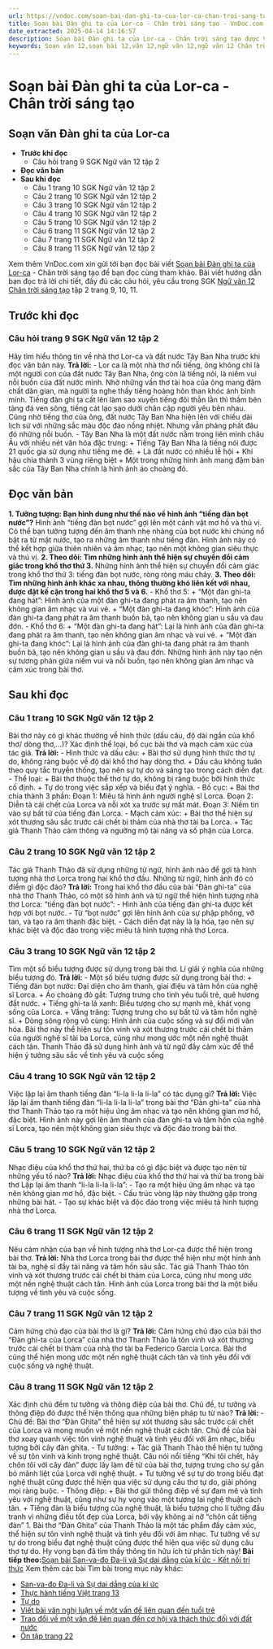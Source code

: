 ```yaml
---
url: https://vndoc.com/soan-bai-dan-ghi-ta-cua-lor-ca-chan-troi-sang-tao-330720
title: Soạn bài Đàn ghi ta của Lor-ca - Chân trời sáng tạo - VnDoc.com
date_extracted: 2025-04-14 14:16:57
description: Soạn bài Đàn ghi ta của Lor-ca - Chân trời sáng tạo được VnDoc.com sưu tầm và xin gửi tới bạn đọc cùng tham khảo nhé.
keywords: Soạn văn 12,soạn bài 12,văn 12,ngữ văn 12,ngữ văn 12 Chân trời sáng tạo,soạn ngữ văn 12,giải ngữ văn 12,soạn văn 12 Chân trời sáng tạo,soạn văn 12 Chân trời sáng tạo ngắn nhất,soạn văn 12 tập 2 trang 9 Chân trời sáng tạo,Soạn bài Đàn ghi ta của Lor ca Chân trời sáng tạo,Soạn bài Đàn ghi ta của Lor ca,Soạn bài Đàn ghi ta của Lor ca ngắn gọn,Soạn văn Đàn ghi ta của Lor ca,Đàn ghi ta của Lor ca,soạn văn 12 tập 2 trang 9,soạn văn 12 tập 2 trang 10,soạn văn 12 tập 2 trang 11
---
```


# Soạn bài Đàn ghi ta của Lor-ca - Chân trời sáng tạo
## Soạn văn Đàn ghi ta của Lor-ca
  * **Trước khi đọc**
    * Câu hỏi trang 9 SGK Ngữ văn 12 tập 2
  * **Đọc văn bản**
  * **Sau khi đọc**
    * Câu 1 trang 10 SGK Ngữ văn 12 tập 2
    * Câu 2 trang 10 SGK Ngữ văn 12 tập 2
    * Câu 3 trang 10 SGK Ngữ văn 12 tập 2
    * Câu 4 trang 10 SGK Ngữ văn 12 tập 2
    * Câu 5 trang 10 SGK Ngữ văn 12 tập 2
    * Câu 6 trang 11 SGK Ngữ văn 12 tập 2
    * Câu 7 trang 11 SGK Ngữ văn 12 tập 2
    * Câu 8 trang 11 SGK Ngữ văn 12 tập 2

Xem thêm
VnDoc.com xin gửi tới bạn đọc bài viết [Soạn bài Đàn ghi ta của Lor-ca](<https://vndoc.com/soan-bai-dan-ghi-ta-cua-lor-ca-chan-troi-sang-tao-330720>) \- Chân trời sáng tạo để bạn đọc cùng tham khảo. Bài viết hướng dẫn bạn đọc trả lời chi tiết, đầy đủ các câu hỏi, yêu cầu trong SGK [Ngữ văn 12 Chân trời sáng tạo](<https://vndoc.com/soan-van-12-chan-troi-sang-tao>) tập 2 trang 9, 10, 11.
## Trước khi đọc
### Câu hỏi trang 9 SGK Ngữ văn 12 tập 2
Hãy tìm hiểu thông tin về nhà thơ Lor-ca và đất nước Tây Ban Nha trước khi đọc văn bản này.
**Trả lời:**
\- Lor ca là một nhà thơ nổi tiếng, ông không chỉ là một người con của đất nước Tây Ban Nha, ông còn là tiếng nói, là niềm vui nỗi buồn của đất nước mình. Nhờ những vần thơ tài hoa của ông mang đậm chất dân gian, mà người ta nghe thấy tiếng hoàng hôn than khóc ánh bình minh. Tiếng đàn ghi ta cất lên làm sao xuyến tiếng đôi thằn lằn thì thầm bên tảng đá ven sông, tiếng cát lạo sạo dưới chân cặp người yêu bên nhau. Cũng nhờ tiếng thơ của ông, đất nước Tây Ban Nha hiện lên với chiều dài lịch sử với những sắc màu độc đáo nồng nhiệt. Nhưng vẫn phảng phất đâu đó những nỗi buồn.
\- Tây Ban Nha là một đất nước nằm trong liên minh châu Âu với nhiều nét văn hóa đặc trưng:
\+ Tiếng Tây Ban Nha là tiếng nói được 21 quốc gia sử dụng như tiếng mẹ đẻ.
\+ Là đất nước có nhiều lễ hội
\+ Khí hậu chia thành 3 vùng riêng biệt
\+ Một trong những hình ảnh mang đậm bản sắc của Tây Ban Nha chính là hình ảnh áo choàng đỏ.
## Đọc văn bản
**1\. Tưởng tượng: Bạn hình dung như thế nào về hình ảnh “tiếng đàn bọt nước”?**
Hình ảnh “tiếng đàn bọt nước” gợi lên một cảnh vật mơ hồ và thú vị. Có thể bạn tưởng tượng đến âm thanh nhẹ nhàng của bọt nước khi chúng nổ bật ra từ mặt nước, tạo ra những âm thanh như tiếng đàn. Hình ảnh này có thể kết hợp giữa thiên nhiên và âm nhạc, tạo nên một không gian siêu thực và thú vị.
**2\. Theo dõi: Tìm những hình ảnh thể hiện sự chuyển đổi cảm giác trong khổ thơ thứ 3.**
Những hỉnh ảnh thể hiện sự chuyển đổi cảm giác trong khổ thơ thứ 3: tiếng đàn bọt nước, ròng ròng máu chảy.
**3\. Theo dõi: Tìm những hình ảnh khác xa nhau, thông thường khó liên kết với nhau, được đặt kế cận trong hai khổ thơ 5 và 6.**
\- Khổ thơ 5:
\+ “Một đàn ghi-ta đang hát”: Hình ảnh của một đàn ghi-ta đang phát ra âm thanh, tạo nên không gian âm nhạc và vui vẻ.
\+ “Một đàn ghi-ta đang khóc”: Hình ảnh của đàn ghi-ta đang phát ra âm thanh buồn bã, tạo nên không gian u sầu và đau đớn.
\- Khổ thơ 6:
\+ “Một đàn ghi-ta đang hát”: Lại là hình ảnh của đàn ghi-ta đang phát ra âm thanh, tạo nên không gian âm nhạc và vui vẻ.
\+ “Một đàn ghi-ta đang khóc”: Lại là hình ảnh của đàn ghi-ta đang phát ra âm thanh buồn bã, tạo nên không gian u sầu và đau đớn.
Những hình ảnh này tạo nên sự tương phản giữa niềm vui và nỗi buồn, tạo nên không gian âm nhạc và cảm xúc trong bài thơ.
## Sau khi đọc
### Câu 1 trang 10 SGK Ngữ văn 12 tập 2
Bài thơ này có gì khác thường về hình thức \(dấu câu, độ dài ngắn của khổ thơ/ dòng thơ,…\)? Xác định thể loại, bố cục bài thơ và mạch cảm xúc của tác giả.
**Trả lời:**
\- Hình thức và dấu câu:
\+ Bài thơ sử dụng hình thức thơ tự do, không ràng buộc về độ dài khổ thơ hay dòng thơ.
\+ Dấu câu không tuân theo quy tắc truyền thống, tạo nên sự tự do và sáng tạo trong cách diễn đạt.
\- Thể loại:
\+ Bài thơ thuộc thể thơ tự do, không bị ràng buộc bởi hình thức cố định.
\+ Tự do trong việc sắp xếp và biểu đạt ý nghĩa.
\- Bố cục:
\+ Bài thơ chia thành 3 phần:
Đoạn 1: Miêu tả hình ảnh người nghệ sĩ Lorca.
Đoạn 2: Diễn tả cái chết của Lorca và nỗi xót xa trước sự mất mát.
Đoạn 3: Niềm tin vào sự bất tử của tiếng đàn Lorca.
\- Mạch cảm xúc:
\+ Bài thơ thể hiện sự xót thương sâu sắc trước cái chết bi thảm của nhà thơ tài ba Lorca.
\+ Tác giả Thanh Thảo cảm thông và ngưỡng mộ tài năng và số phận của Lorca.
### Câu 2 trang 10 SGK Ngữ văn 12 tập 2
Tác giả Thanh Thảo đã sử dụng những từ ngữ, hình ảnh nào để gợi tả hình tượng nhà thơ Lorca trong hai khổ thơ đầu. Những từ ngữ, hình ảnh đó có điểm gì độc đáo?
**Trả lời:**
Trong hai khổ thơ đầu của bài “Đàn ghi-ta” của nhà thơ Thanh Thảo, có một số hình ảnh và từ ngữ thể hiện hình tượng nhà thơ Lorca: “tiếng đàn bọt nước”:
\- Hình ảnh của tiếng đàn ghi-ta được kết hợp với bọt nước.
\- Từ “bọt nước” gợi lên hình ảnh của sự phập phồng, vỡ tan, và tạo ra âm thanh đặc biệt.
\- Cách diễn đạt này là lạ hóa, tạo nên sự khác biệt và độc đáo trong việc miêu tả hình tượng nhà thơ Lorca.
### Câu 3 trang 10 SGK Ngữ văn 12 tập 2
Tìm một số biểu tượng được sử dụng trong bài thơ. Lí giải ý nghĩa của những biểu tượng đó.
**Trả lời:**
\- Một số biểu tượng được sử dụng trong bài thơ:
\+ Tiếng đàn bọt nước: Đại diện cho âm thanh, giai điệu và tâm hồn của nghệ sĩ Lorca.
\+ Áo choàng đỏ gắt: Tượng trưng cho tình yêu tuổi trẻ, quê hương đất nước.
\+ Tiếng ghi-ta lá xanh: Biểu tượng cho sự mạnh mẽ, khát vọng sống của Lorca.
\+ Vầng trăng: Tượng trưng cho sự bất tử và tâm hồn nghệ sĩ.
\+ Dòng sông rộng vô cùng: Hình ảnh của cuộc sống và sự đổi mới văn hóa.
Bài thơ này thể hiện sự tôn vinh và xót thương trước cái chết bi thảm của người nghệ sĩ tài ba Lorca, cũng như mong ước một nền nghệ thuật cách tân. Thanh Thảo đã sử dụng hình ảnh và từ ngữ đầy cảm xúc để thể hiện ý tưởng sâu sắc về tình yêu và cuộc sống
### Câu 4 trang 10 SGK Ngữ văn 12 tập 2
Việc lặp lại âm thanh tiếng đàn “li-la li-la li-la” có tác dụng gì?
**Trả lời:**
Việc lặp lại âm thanh tiếng đàn “li-la li-la li-la” trong bài thơ “Đàn ghi-ta” của nhà thơ Thanh Thảo tạo ra một hiệu ứng âm nhạc và tạo nên không gian mơ hồ, đặc biệt. Hình ảnh này gợi lên âm thanh của đàn ghi-ta và tâm hồn của nghệ sĩ Lorca, tạo nên một không gian siêu thực và độc đáo trong bài thơ.
### Câu 5 trang 10 SGK Ngữ văn 12 tập 2
Nhạc điệu của khổ thơ thứ hai, thứ ba có gì đặc biệt và được tạo nên từ những yếu tố nào?
**Trả lời:**
Nhạc điệu của khổ thơ thứ hai và thứ ba trong bài thơ Lặp lại âm thanh “li-la li-la li-la”:
\- Tạo ra một hiệu ứng âm nhạc và tạo nên không gian mơ hồ, đặc biệt.
\- Cấu trúc vòng lặp này thường gặp trong những bài hát.
\- Tạo sự khác biệt và độc đáo trong việc miêu tả hình tượng nhà thơ Lorca.
### Câu 6 trang 11 SGK Ngữ văn 12 tập 2
Nêu cảm nhận của bạn về hình tượng nhà thơ Lor-ca được thể hiện trong bài thơ.
**Trả lời:**
Nhà thơ Lorca trong bài thơ được thể hiện như một hình ảnh tài ba, nghệ sĩ đầy tài năng và tâm hồn sâu sắc. Tác giả Thanh Thảo tôn vinh và xót thương trước cái chết bi thảm của Lorca, cũng như mong ước một nền nghệ thuật cách tân. Hình ảnh của Lorca trong bài thơ là một biểu tượng về tình yêu và cuộc sống.
### Câu 7 trang 11 SGK Ngữ văn 12 tập 2
Cảm hứng chủ đạo của bài thơ là gì?
**Trả lời:**
Cảm hứng chủ đạo của bài thơ “Đàn ghi-ta của Lorca” của nhà thơ Thanh Thảo là tôn vinh và xót thương trước cái chết bi thảm của nhà thơ tài ba Federico García Lorca. Bài thơ cũng thể hiện mong ước một nền nghệ thuật cách tân và tình yêu đối với cuộc sống và nghệ thuật.
### Câu 8 trang 11 SGK Ngữ văn 12 tập 2
Xác định chủ đềm tư tưởng và thông điệp của bài thơ. Chủ đề, tư tưởng và thông điệp đó được thể hiện thông qua những biện pháp tu từ nào?
**Trả lời:**
\- Chủ đề: Bài thơ “Đàn Ghita” thể hiện sự xót thương sâu sắc trước cái chết của Lorca và mong muốn về một nền nghệ thuật cách tân. Chủ đề của bài thơ xoay quanh việc tôn vinh nghệ thuật và tình yêu đối với âm nhạc, biểu tượng bởi cây đàn ghita.
\- Tư tưởng:
\+ Tác giả Thanh Thảo thể hiện tư tưởng về sự tôn vinh và kính trọng nghệ thuật. Câu nói nổi tiếng “Khi tôi chết, hãy chôn tôi với cây đàn” được lấy làm đề từ của bài thơ, tượng trưng cho sự gắn bó mãnh liệt của Lorca với nghệ thuật.
\+ Tư tưởng về sự tự do trong biểu đạt nghệ thuật cũng được thể hiện qua việc sử dụng câu thơ tự do, giải phóng mọi ràng buộc.
\- Thông điệp:
\+ Bài thơ gửi thông điệp về sự đam mê và tình yêu với nghệ thuật, cũng như sự hy vọng vào một tương lai nghệ thuật cách tân.
\+ Tiếng đàn là biểu tượng của nghệ thuật, là biểu tượng cho lí tưởng đấu tranh vì những điều tốt đẹp của Lorca, bởi vậy không ai nỡ “chôn cất tiếng đàn” 1.
Bài thơ “Đàn Ghita” của Thanh Thảo là một tác phẩm đầy cảm xúc, thể hiện sự tôn vinh nghệ thuật và tình yêu đối với âm nhạc. Tư tưởng về sự tự do trong biểu đạt nghệ thuật cũng được thể hiện qua việc sử dụng câu thơ tự do. Hy vọng bạn đã tìm thấy thông tin hữu ích từ phân tích này\!
**Bài tiếp theo:**[Soạn bài San-va-đo Đa-li và Sự dai dẳng của kí ức - Kết nối tri thức](<https://vndoc.com/soan-bai-san-va-do-da-li-va-su-dai-dang-cua-ki-uc-chan-troi-sang-tao-330722>)
Xem thêm các bài Tìm bài trong mục này khác:
  * [San-va-đo Đa-li và Sự dai dẳng của kí ức](</soan-bai-san-va-do-da-li-va-su-dai-dang-cua-ki-uc-chan-troi-sang-tao-330722>)
  * [Thực hành tiếng Việt trang 13](</soan-bai-thuc-hanh-tieng-viet-trang-13-chan-troi-sang-tao-330723>)
  * [Tự do](</soan-bai-tu-do-chan-troi-sang-tao-330842>)
  * [Viết bài văn nghị luận về một vấn đề liên quan đến tuổi trẻ](</soan-bai-viet-bai-van-nghi-luan-ve-mot-van-de-lien-quan-den-tuoi-tre-chan-troi-sang-tao-330845>)
  * [Trao đổi về một vấn đề liên quan đến cơ hội và thách thức đối với đất nước](</soan-bai-trao-doi-ve-mot-van-de-lien-quan-den-co-hoi-va-thach-thuc-doi-voi-dat-nuoc-lop-12-tap-2-chan-troi-sang-tao-330846>)
  * [Ôn tập trang 22](</soan-bai-on-tap-trang-22-chan-troi-sang-tao-330853>)

